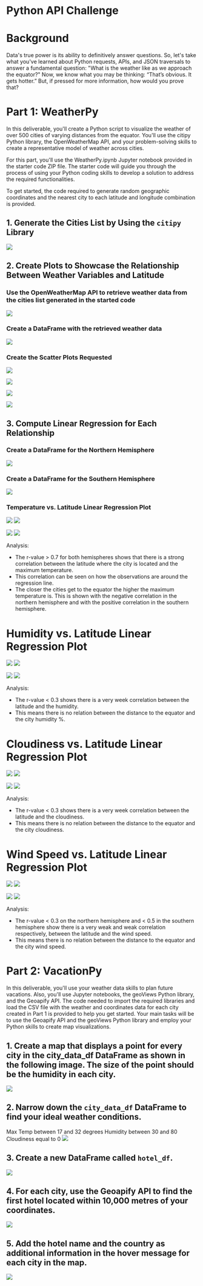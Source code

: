 # Python API Challenge

# Background
Data's true power is its ability to definitively answer questions. So, let's take what you've learned about Python requests, APIs, and JSON traversals to answer a fundamental question: "What is the weather like as we approach the equator?"
Now, we know what you may be thinking: “That’s obvious. It gets hotter.” But, if pressed for more information, how would you prove that?

# Part 1: WeatherPy
In this deliverable, you'll create a Python script to visualize the weather of over 500 cities of varying distances from the equator. You'll use the citipy Python library, the OpenWeatherMap API, and your problem-solving skills to create a representative model of weather across cities.

For this part, you'll use the WeatherPy.ipynb Jupyter notebook provided in the starter code ZIP file. The starter code will guide you through the process of using your Python coding skills to develop a solution to address the required functionalities.

To get started, the code required to generate random geographic coordinates and the nearest city to each latitude and longitude combination is provided.

## 1. Generate the Cities List by Using the `citipy` Library
![](WeatherPy/output_data/1.png)

## 2. Create Plots to Showcase the Relationship Between Weather Variables and Latitude

### Use the OpenWeatherMap API to retrieve weather data from the cities list generated in the started code
![](WeatherPy/output_data/2.png)

### Create a DataFrame with the retrieved weather data
![](WeatherPy/output_data/3.png)

### Create the Scatter Plots Requested

![](WeatherPy/output_data/Fig1.png)

![](WeatherPy/output_data/Fig2.png)

![](WeatherPy/output_data/Fig3.png)

![](WeatherPy/output_data/Fig4.png)

## 3. Compute Linear Regression for Each Relationship

### Create a DataFrame for the Northern Hemisphere
![](WeatherPy/output_data/4.png)

### Create a DataFrame for the Southern Hemisphere
![](WeatherPy/output_data/5.png)

### Temperature vs. Latitude Linear Regression Plot
![](WeatherPy/output_data/Fig5.png)
![](WeatherPy/output_data/6.png)

![](WeatherPy/output_data/Fig6.png)
![](WeatherPy/output_data/7.png)

Analysis:
- The r-value > 0.7 for both hemispheres shows that there is a strong correlation between the latitude where the city is located and the maximum temperature.
- This correlation can be seen on how the observations are around the regression line.
- The closer the cities get to the equator the higher the maximum temperature is. This is shown with the negative correlation in the northern hemisphere and with the positive correlation in the southern hemisphere.


# Humidity vs. Latitude Linear Regression Plot
![](WeatherPy/output_data/Fig7.png)
![](WeatherPy/output_data/8.png)


![](WeatherPy/output_data/Fig8.png)
![](WeatherPy/output_data/9.png)

Analysis:
- The r-value < 0.3 shows there is a very week correlation between the latitude and the humidity.
- This means there is no relation between the distance to the equator and the city humidity %.


# Cloudiness vs. Latitude Linear Regression Plot
![](WeatherPy/output_data/Fig9.png)
![](WeatherPy/output_data/10.png)

![](WeatherPy/output_data/Fig10.png)
![](WeatherPy/output_data/11.png)

Analysis:
- The r-value < 0.3 shows there is a very week correlation between the latitude and the cloudiness.
- This means there is no relation between the distance to the equator and the city cloudiness.


# Wind Speed vs. Latitude Linear Regression Plot
![](WeatherPy/output_data/Fig11.png)
![](WeatherPy/output_data/12.png)

![](WeatherPy/output_data/Fig12.png)
![](WeatherPy/output_data/13.png)

Analysis:
- The r-value < 0.3 on the northern hemisphere and < 0.5 in the southern hemisphere show there is a very weak and weak correlation respectively, between the latitude and the wind speed.
- This means there is no relation between the distance to the equator and the city wind speed.

# Part 2: VacationPy

In this deliverable, you'll use your weather data skills to plan future vacations. Also, you'll use Jupyter notebooks, the geoViews Python library, and the Geoapify API.
The code needed to import the required libraries and load the CSV file with the weather and coordinates data for each city created in Part 1 is provided to help you get started.
Your main tasks will be to use the Geoapify API and the geoViews Python library and employ your Python skills to create map visualizations.

## 1. Create a map that displays a point for every city in the city_data_df DataFrame as shown in the following image. The size of the point should be the humidity in each city.
![](WeatherPy/output_data/14.png)

## 2. Narrow down the `city_data_df` DataFrame to find your ideal weather conditions.
Max Temp between 17 and 32 degrees
Humidity between 30 and 80
Cloudiness equal to 0
![](WeatherPy/output_data/15.png)

## 3. Create a new DataFrame called `hotel_df`.
![](WeatherPy/output_data/16.png)

## 4. For each city, use the Geoapify API to find the first hotel located within 10,000 metres of your coordinates.
![](WeatherPy/output_data/17.png)

## 5. Add the hotel name and the country as additional information in the hover message for each city in the map.
![](WeatherPy/output_data/18.png)